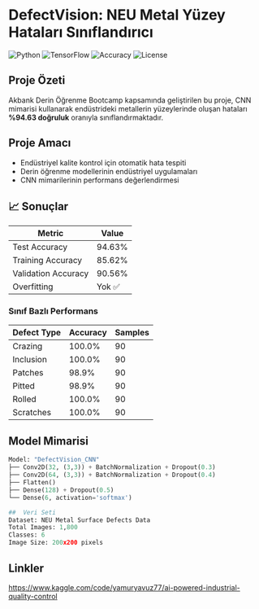 # DefectVision: NEU Metal Yüzey Hataları Sınıflandırıcı

![Python](https://img.shields.io/badge/Python-3.11-blue)
![TensorFlow](https://img.shields.io/badge/TensorFlow-2.15-orange)
![Accuracy](https://img.shields.io/badge/Accuracy-94.63%25-brightgreen)
![License](https://img.shields.io/badge/License-MIT-green)

## Proje Özeti
Akbank Derin Öğrenme Bootcamp kapsamında geliştirilen bu proje, CNN mimarisi kullanarak endüstrideki metallerin yüzeylerinde oluşan hataları **%94.63 doğruluk** oranıyla sınıflandırmaktadır.

## Proje Amacı
-  Endüstriyel kalite kontrol için otomatik hata tespiti
-  Derin öğrenme modellerinin endüstriyel uygulamaları
-  CNN mimarilerinin performans değerlendirmesi

## 📈 Sonuçlar
| Metric | Value |
|--------|-------|
| Test Accuracy | 94.63% |
| Training Accuracy | 85.62% |
| Validation Accuracy | 90.56% |
| Overfitting | Yok ✅ |

### Sınıf Bazlı Performans
| Defect Type | Accuracy | Samples |
|-------------|----------|---------|
| Crazing | 100.0% | 90 |
| Inclusion | 100.0% | 90 |
| Patches | 98.9% | 90 |
| Pitted | 98.9% | 90 |
| Rolled | 100.0% | 90 |
| Scratches | 100.0% | 90 |

##  Model Mimarisi
```python
Model: "DefectVision_CNN"
├── Conv2D(32, (3,3)) + BatchNormalization + Dropout(0.3)
├── Conv2D(64, (3,3)) + BatchNormalization + Dropout(0.4)
├── Flatten()
├── Dense(128) + Dropout(0.5)
└── Dense(6, activation='softmax')

##  Veri Seti
Dataset: NEU Metal Surface Defects Data
Total Images: 1,800
Classes: 6
Image Size: 200x200 pixels
```

## Linkler
https://www.kaggle.com/code/yamuryavuz77/ai-powered-industrial-quality-control

